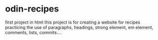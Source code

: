 # odin-recipes
first project in html
this project is for creating a website for recipes  
practicing the use of paragraphs, headings, strong element, em element, comments, lists, commits....
